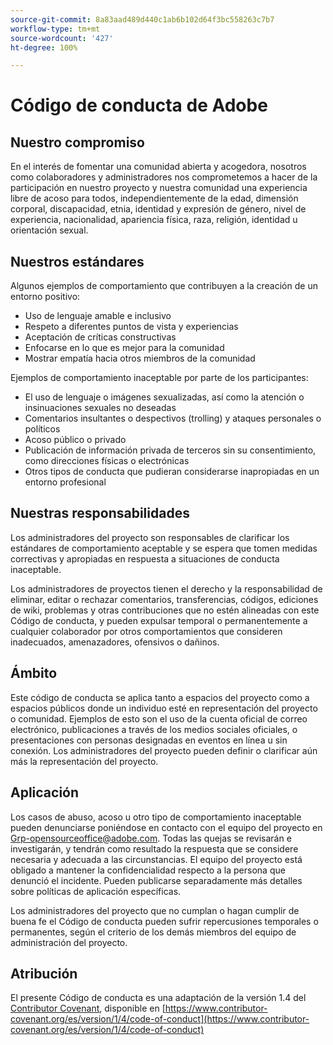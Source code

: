 ```yaml
---
source-git-commit: 8a83aad489d440c1ab6b102d64f3bc558263c7b7
workflow-type: tm+mt
source-wordcount: '427'
ht-degree: 100%

---
```

# Código de conducta de Adobe

## Nuestro compromiso

En el interés de fomentar una comunidad abierta y acogedora, nosotros como colaboradores y administradores nos comprometemos a hacer de la participación en nuestro proyecto y nuestra comunidad una experiencia libre de acoso para todos, independientemente de la edad, dimensión corporal, discapacidad, etnia, identidad y expresión de género, nivel de experiencia, nacionalidad, apariencia física, raza, religión, identidad u orientación sexual.

## Nuestros estándares

Algunos ejemplos de comportamiento que contribuyen a la creación de un entorno positivo:

* Uso de lenguaje amable e inclusivo
* Respeto a diferentes puntos de vista y experiencias
* Aceptación de críticas constructivas
* Enfocarse en lo que es mejor para la comunidad
* Mostrar empatía hacia otros miembros de la comunidad

Ejemplos de comportamiento inaceptable por parte de los participantes:

* El uso de lenguaje o imágenes sexualizadas, así como la atención o insinuaciones sexuales no deseadas
* Comentarios insultantes o despectivos (trolling) y ataques personales o políticos
* Acoso público o privado
* Publicación de información privada de terceros sin su consentimiento, como direcciones físicas o electrónicas
* Otros tipos de conducta que pudieran considerarse inapropiadas en un entorno profesional

## Nuestras responsabilidades

Los administradores del proyecto son responsables de clarificar los estándares de comportamiento aceptable y se espera que tomen medidas correctivas y apropiadas en respuesta a situaciones de conducta inaceptable.

Los administradores de proyectos tienen el derecho y la responsabilidad de eliminar, editar o rechazar comentarios, transferencias, códigos, ediciones de wiki, problemas y otras contribuciones que no estén alineadas con este Código de conducta, y pueden expulsar temporal o permanentemente a cualquier colaborador por otros comportamientos que consideren inadecuados, amenazadores, ofensivos o dañinos.

## Ámbito

Este código de conducta se aplica tanto a espacios del proyecto como a espacios públicos donde un individuo esté en representación del proyecto o comunidad. Ejemplos de esto son el uso de la cuenta oficial de correo electrónico, publicaciones a través de los medios sociales oficiales, o presentaciones con personas designadas en eventos en línea u sin conexión. Los administradores del proyecto pueden definir o clarificar aún más la representación del proyecto.

## Aplicación

Los casos de abuso, acoso u otro tipo de comportamiento inaceptable pueden denunciarse poniéndose en contacto con el equipo del proyecto en Grp-opensourceoffice@adobe.com. Todas las quejas se revisarán e investigarán, y tendrán como resultado la respuesta que se considere necesaria y adecuada a las circunstancias. El equipo del proyecto
está obligado a mantener la confidencialidad respecto a la persona que denunció el incidente.
Pueden publicarse separadamente más detalles sobre políticas de aplicación específicas.

Los administradores del proyecto que no cumplan o hagan cumplir de buena fe el Código de conducta pueden sufrir repercusiones temporales o permanentes, según el criterio de los demás miembros del equipo de administración del proyecto.

## Atribución

El presente Código de conducta es una adaptación de la versión 1.4 del [Contributor Covenant](https://contributor-covenant.org), disponible en [https://www.contributor-covenant.org/es/version/1/4/code-of-conduct](https://www.contributor-covenant.org/es/version/1/4/code-of-conduct)
